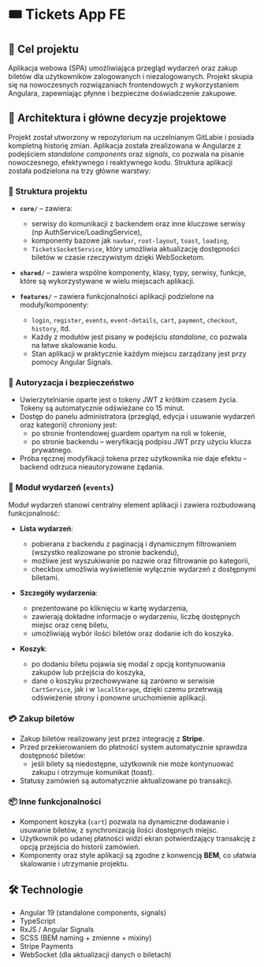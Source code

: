 # 🎟️ Tickets App FE

## 🎯 Cel projektu

Aplikacja webowa (SPA) umożliwiająca przegląd wydarzeń oraz zakup biletów dla użytkowników zalogowanych i niezalogowanych. Projekt skupia się na nowoczesnych rozwiązaniach frontendowych z wykorzystaniem Angulara, zapewniając płynne i bezpieczne doświadczenie zakupowe.

## 🧱 Architektura i główne decyzje projektowe

Projekt został utworzony w repozytorium na uczelnianym GitLabie i posiada kompletną historię zmian. Aplikacja została zrealizowana w Angularze z podejściem *standalone components* oraz *signals*, co pozwala na pisanie nowoczesnego, efektywnego i reaktywnego kodu. Struktura aplikacji została podzielona na trzy główne warstwy:

### 📁 Struktura projektu

- **`core/`** – zawiera:
  - serwisy do komunikacji z backendem oraz inne kluczowe serwisy (np AuthService/LoadingService),
  - komponenty bazowe jak `navbar`, `root-layout`, `toast`, `loading`,
  - `TicketsSocketService`, który umożliwia aktualizację dostępności biletów w czasie rzeczywistym dzięki WebSocketom.

- **`shared/`** – zawiera wspólne komponenty, klasy, typy, serwisy, funkcje, które są wykorzystywane w wielu miejscach aplikacji.

- **`features/`** – zawiera funkcjonalności aplikacji podzielone na moduły/komponenty:
  - `login`, `register`, `events`, `event-details`, `cart`, `payment`, `checkout`, `history`, itd.
  - Każdy z modułów jest pisany w podejściu *standalone*, co pozwala na łatwe skalowanie kodu.
  - Stan aplikacji w praktycznie każdym miejscu zarządzany jest przy pomocy Angular Signals.

### 🔐 Autoryzacja i bezpieczeństwo

- Uwierzytelnianie oparte jest o tokeny JWT z krótkim czasem życia. Tokeny są automatycznie odświeżane co 15 minut.
- Dostęp do panelu administratora (przegląd, edycja i usuwanie wydarzeń oraz kategorii) chroniony jest:
  - po stronie frontendowej guardem opartym na roli w tokenie,
  - po stronie backendu – weryfikacją podpisu JWT przy użyciu klucza prywatnego.
- Próba ręcznej modyfikacji tokena przez użytkownika nie daje efektu – backend odrzuca nieautoryzowane żądania.

### 📅 Moduł wydarzeń (`events`)

Moduł wydarzeń stanowi centralny element aplikacji i zawiera rozbudowaną funkcjonalność:

- **Lista wydarzeń**:
  - pobierana z backendu z paginacją i dynamicznym filtrowaniem (wszystko realizowane po stronie backendu),
  - możliwe jest wyszukiwanie po nazwie oraz filtrowanie po kategorii,
  - checkbox umożliwia wyświetlenie wyłącznie wydarzeń z dostępnymi biletami.

- **Szczegóły wydarzenia**:
  - prezentowane po kliknięciu w kartę wydarzenia,
  - zawierają dokładne informacje o wydarzeniu, liczbę dostępnych miejsc oraz cenę biletu,
  - umożliwiają wybór ilości biletów oraz dodanie ich do koszyka.

- **Koszyk**:
  - po dodaniu biletu pojawia się modal z opcją kontynuowania zakupów lub przejścia do koszyka,
  - dane o koszyku przechowywane są zarówno w serwisie `CartService`, jak i w `localStorage`, dzięki czemu przetrwają odświeżenie strony i ponowne uruchomienie aplikacji.
### 💳 Zakup biletów

- Zakup biletów realizowany jest przez integrację z **Stripe**.
- Przed przekierowaniem do płatności system automatycznie sprawdza dostępność biletów:
  - jeśli bilety są niedostępne, użytkownik nie może kontynuować zakupu i otrzymuje komunikat (toast).
- Statusy zamówień są automatycznie aktualizowane po transakcji.

### 📦 Inne funkcjonalności

- Komponent koszyka (`cart`) pozwala na dynamiczne dodawanie i usuwanie biletów, z synchronizacją ilości dostępnych miejsc.
- Użytkownik po udanej płatności widzi ekran potwierdzający transakcję z opcją przejścia do historii zamówień.
- Komponenty oraz style aplikacji są zgodne z konwencją **BEM**, co ułatwia skalowanie i utrzymanie projektu.

## 🛠 Technologie

- Angular 19 (standalone components, signals)
- TypeScript
- RxJS / Angular Signals
- SCSS (BEM naming + zmienne + mixiny)
- Stripe Payments
- WebSocket (dla aktualizacji danych o biletach)
